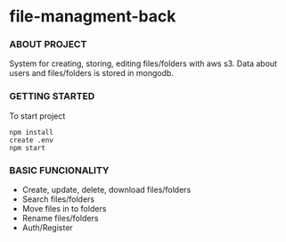 # file-managment-back

### ABOUT PROJECT

System for creating, storing, editing files/folders with aws s3. Data about users and files/folders is stored in mongodb.

### GETTING STARTED

To start project
```
npm install
create .env
npm start
```

### BASIC FUNCIONALITY

- Create, update, delete, download files/folders
- Search files/folders
- Move files in to folders
- Rename files/folders
- Auth/Register
